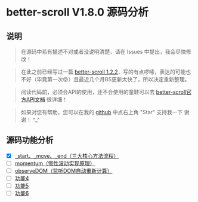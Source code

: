 better-scroll V1.8.0 源码分析
===========================
## 说明
>  在源码中若有描述不对或者没说明清楚，请在 Issues 中提出，我会尽快修改！

>  在此之前已经写过一篇 [better-scroll 1.2.2](https://github.com/jxZhangLi/better-scroll-blog/blob/master/BScroll-1.2.2%EF%BC%88start%E3%80%81move%E3%80%81end%E4%BA%8B%E4%BB%B6%E6%96%B9%E6%B3%95%E5%88%86%E6%9E%90%EF%BC%89.md "better-scroll 1.2.2 源码分析")，写的有点啰嗦，表达的可能也不好（毕竟第一次:stuck_out_tongue_closed_eyes:）且最近几个月BS更新太快了，所以决定重新整理。

>  阅读代码前，必须会API的使用，还不会使用的童鞋可以去 [better-scroll官方API文档](https://ustbhuangyi.github.io/better-scroll/doc/zh-hans/ "better-scroll 最新文档") 很详细！

>  如果对您有帮助，您可以在我的 [github](https://github.com/jxZhangLi/better-scroll "better-scroll 源码分析") 中点右上角 "Star" 支持我一下 谢谢！ ^_^

## 源码功能分析
- [x] [_start、_move、_end（三大核心方法流程）](https://github.com/jxZhangLi/better-scroll-blog/issues/1 "三大核心方法流程")
- [ ] [momentum（惯性滚动实现原理）](https://github.com/jxZhangLi/better-scroll-blog/issues/2 "better-scroll 惯性滚动实现原理")
- [ ] [observeDOM（监听DOM自动重新计算）](https://github.com/jxZhangLi/better-scroll-blog/issues/3 "better-scroll 监听DOM自动重新计算")
- [ ] [功能4](https://github.com/jxZhangLi/better-scroll "better-scroll 源码分析")
- [ ] [功能5](https://github.com/jxZhangLi/better-scroll "better-scroll 源码分析")
- [ ] [功能6](https://github.com/jxZhangLi/better-scroll "better-scroll 源码分析")
